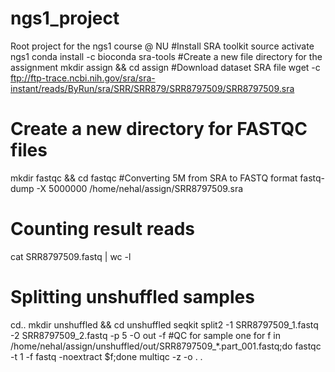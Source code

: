 # ngs1_project
Root project for the ngs1 course @ NU
#Install SRA toolkit
source activate ngs1
conda install -c bioconda sra-tools 
#Create a new file directory for the assignment
mkdir assign && cd assign
#Download dataset SRA file
wget -c ftp://ftp-trace.ncbi.nih.gov/sra/sra-instant/reads/ByRun/sra/SRR/SRR879/SRR8797509/SRR8797509.sra
# Create a new directory for FASTQC files
mkdir fastqc && cd fastqc
#Converting 5M from SRA to FASTQ format
fastq-dump -X 5000000 /home/nehal/assign/SRR8797509.sra
# Counting result reads
cat SRR8797509.fastq | wc -l
# Splitting unshuffled samples
cd..
mkdir unshuffled && cd unshuffled
seqkit split2 -1 SRR8797509_1.fastq -2 SRR8797509_2.fastq  -p 5 -O out -f
#QC for sample one
for f in /home/nehal/assign/unshuffled/out/SRR8797509_*.part_001.fastq;do
fastqc -t 1 -f fastq -noextract $f;done
multiqc -z -o . .







